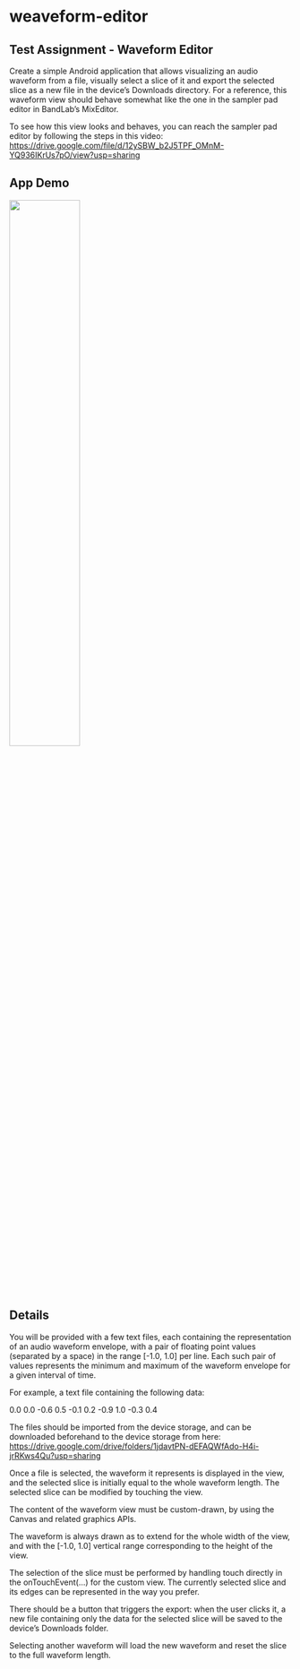 # weaveform-editor


## Test Assignment - Waveform Editor

Create a simple Android application that allows visualizing an audio waveform from a file, 
visually select a slice of it and export the selected slice as a new file in 
the device’s Downloads directory. For a reference, this waveform view should behave somewhat like 
the one in the sampler pad editor in BandLab’s MixEditor.

To see how this view looks and behaves, you can reach the sampler pad editor by following 
the steps in this video: https://drive.google.com/file/d/12ySBW_b2J5TPF_OMnM-YQ936IKrUs7pO/view?usp=sharing

## App Demo
<img src="https://github.com/KlodianKambo/weaveform-editor/assets/7395096/107d0882-4019-49be-8436-70cb597b4caf" width="50%" height="50%"/>


## Details

You will be provided with a few text files, each containing the representation of an audio waveform
envelope, with a pair of floating point values (separated by a space) in the range [-1.0, 1.0] per line. 
Each such pair of values represents the minimum and maximum of the waveform envelope for a given interval of time.

For example, a text file containing the following data:

0.0 0.0
-0.6 0.5
-0.1 0.2
-0.9 1.0
-0.3 0.4


The files should be imported from the device storage, and can be downloaded beforehand to the device 
storage from here: https://drive.google.com/drive/folders/1jdavtPN-dEFAQWfAdo-H4i-jrRKws4Qu?usp=sharing

Once a file is selected, the waveform it represents is displayed in the view, and the selected slice
is initially equal to the whole waveform length. The selected slice can be modified by touching the view.

The content of the waveform view must be custom-drawn, by using the Canvas and related graphics APIs.

The waveform is always drawn as to extend for the whole width of the view, and with the [-1.0, 1.0] 
vertical range corresponding to the height of the view.

The selection of the slice must be performed by handling touch directly in the onTouchEvent(...) 
for the custom view. The currently selected slice and its edges can be represented in the way you prefer.

There should be a button that triggers the export: when the user clicks it, a new file containing 
only the data for the selected slice will be saved to the device’s Downloads folder.

Selecting another waveform will load the new waveform and reset the slice to the full waveform length.